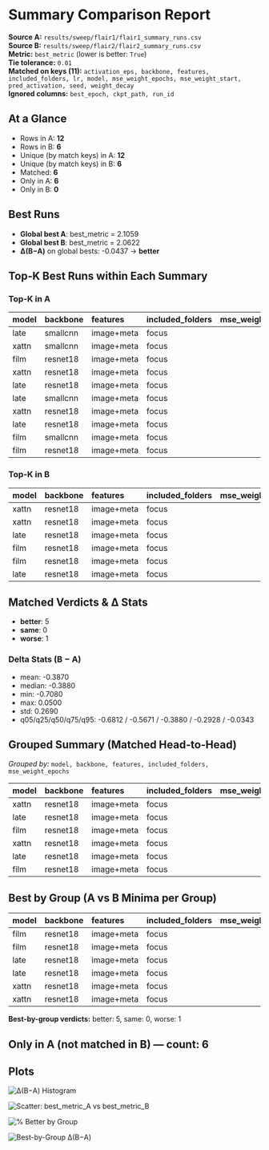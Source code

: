 # Summary Comparison Report

**Source A:** `results/sweep/flair1/flair1_summary_runs.csv`  
**Source B:** `results/sweep/flair2/flair2_summary_runs.csv`  
**Metric:** `best_metric`  (lower is better: `True`)  
**Tie tolerance:** `0.01`  
**Matched on keys (11):** `activation_eps, backbone, features, included_folders, lr, model, mse_weight_epochs, mse_weight_start, pred_activation, seed, weight_decay`  
**Ignored columns:** `best_epoch, ckpt_path, run_id`

## At a Glance

- Rows in A: **12**
- Rows in B: **6**
- Unique (by match keys) in A: **12**
- Unique (by match keys) in B: **6**
- Matched: **6**
- Only in A: **6**
- Only in B: **0**

## Best Runs

- **Global best A**: best_metric = 2.1059
- **Global best B**: best_metric = 2.0622
- **Δ(B−A)** on global bests: -0.0437 → **better**

## Top‑K Best Runs within Each Summary

### Top‑K in A
| model   | backbone   | features   | included_folders   |   mse_weight_epochs |   best_metric |
|:--------|:-----------|:-----------|:-------------------|--------------------:|--------------:|
| late    | smallcnn   | image+meta | focus              |                  75 |       2.10588 |
| xattn   | smallcnn   | image+meta | focus              |                  75 |       2.13211 |
| film    | resnet18   | image+meta | focus              |                  75 |       2.21113 |
| xattn   | resnet18   | image+meta | focus              |                  75 |       2.46308 |
| late    | resnet18   | image+meta | focus              |                   5 |       2.69452 |
| late    | smallcnn   | image+meta | focus              |                   5 |       2.70104 |
| xattn   | resnet18   | image+meta | focus              |                   5 |       2.77025 |
| late    | resnet18   | image+meta | focus              |                  75 |       2.80492 |
| film    | smallcnn   | image+meta | focus              |                   5 |       2.83307 |
| film    | resnet18   | image+meta | focus              |                   5 |       2.85123 |

### Top‑K in B
| model   | backbone   | features   | included_folders   |   mse_weight_epochs |   best_metric |
|:--------|:-----------|:-----------|:-------------------|--------------------:|--------------:|
| xattn   | resnet18   | image+meta | focus              |                   5 |       2.06222 |
| xattn   | resnet18   | image+meta | focus              |                  75 |       2.15335 |
| late    | resnet18   | image+meta | focus              |                  75 |       2.20425 |
| film    | resnet18   | image+meta | focus              |                  75 |       2.26112 |
| film    | resnet18   | image+meta | focus              |                   5 |       2.38497 |
| late    | resnet18   | image+meta | focus              |                   5 |       2.40741 |

## Matched Verdicts & Δ Stats

- **better**: 5  
- **same**: 0  
- **worse**: 1  

### Delta Stats (B − A)

- mean: -0.3870
- median: -0.3880
- min: -0.7080
- max: 0.0500
- std: 0.2690
- q05/q25/q50/q75/q95: -0.6812 / -0.5671 / -0.3880 / -0.2928 / -0.0343

## Grouped Summary (Matched Head‑to‑Head)

_Grouped by:_ `model, backbone, features, included_folders, mse_weight_epochs`

| model   | backbone   | features   | included_folders   |   mse_weight_epochs |   matched |   better |   same |   worse |   delta_mean |   delta_median |   pct_better |
|:--------|:-----------|:-----------|:-------------------|--------------------:|----------:|---------:|-------:|--------:|-------------:|---------------:|-------------:|
| xattn   | resnet18   | image+meta | focus              |                   5 |         1 |        1 |      0 |       0 |   -0.708035  |     -0.708035  |          100 |
| late    | resnet18   | image+meta | focus              |                  75 |         1 |        1 |      0 |       0 |   -0.600671  |     -0.600671  |          100 |
| film    | resnet18   | image+meta | focus              |                   5 |         1 |        1 |      0 |       0 |   -0.466265  |     -0.466265  |          100 |
| xattn   | resnet18   | image+meta | focus              |                  75 |         1 |        1 |      0 |       0 |   -0.309724  |     -0.309724  |          100 |
| late    | resnet18   | image+meta | focus              |                   5 |         1 |        1 |      0 |       0 |   -0.287108  |     -0.287108  |          100 |
| film    | resnet18   | image+meta | focus              |                  75 |         1 |        0 |      0 |       1 |    0.0499874 |      0.0499874 |            0 |

## Best by Group (A vs B Minima per Group)

| model   | backbone   | features   | included_folders   |   mse_weight_epochs |   best_metric_A_best |   best_metric_B_best |   delta_best_B_minus_A | verdict_best   |
|:--------|:-----------|:-----------|:-------------------|--------------------:|---------------------:|---------------------:|-----------------------:|:---------------|
| film    | resnet18   | image+meta | focus              |                   5 |              2.85123 |              2.38497 |             -0.466265  | better         |
| film    | resnet18   | image+meta | focus              |                  75 |              2.21113 |              2.26112 |              0.0499874 | worse          |
| late    | resnet18   | image+meta | focus              |                   5 |              2.69452 |              2.40741 |             -0.287108  | better         |
| late    | resnet18   | image+meta | focus              |                  75 |              2.80492 |              2.20425 |             -0.600671  | better         |
| xattn   | resnet18   | image+meta | focus              |                   5 |              2.77025 |              2.06222 |             -0.708035  | better         |
| xattn   | resnet18   | image+meta | focus              |                  75 |              2.46308 |              2.15335 |             -0.309724  | better         |

**Best-by-group verdicts:** better: 5, same: 0, worse: 1

## Only in A (not matched in B) — count: 6

## Plots

![Δ(B−A) Histogram](delta_histogram.png)

![Scatter: best_metric_A vs best_metric_B](scatter_A_vs_B.png)

![% Better by Group](grouped_pct_better.png)

![Best-by-Group Δ(B−A)](best_by_group_delta.png)
